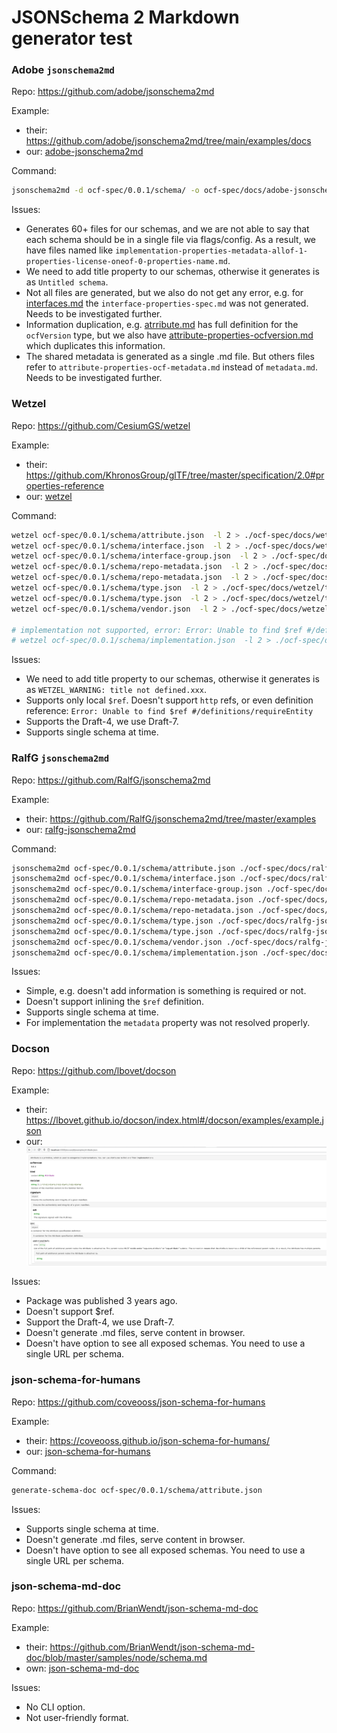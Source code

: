 # JSONSchema 2 Markdown generator test

### Adobe `jsonschema2md`

Repo: https://github.com/adobe/jsonschema2md

Example: 
- their: https://github.com/adobe/jsonschema2md/tree/main/examples/docs
- our: [adobe-jsonschema2md](./adobe-jsonschema2md)

Command:

```bash
jsonschema2md -d ocf-spec/0.0.1/schema/ -o ocf-spec/docs/adobe-jsonschema2md --schema-extension=json --example-format=yaml --skip  typesection -n --schema-out=-
```

Issues:
- Generates 60+ files for our schemas, and we are not able to say that each schema should be in a single file via flags/config. As a result, we have files named like `implementation-properties-metadata-allof-1-properties-license-oneof-0-properties-name.md`.
- We need to add title property to our schemas, otherwise it generates is as `Untitled schema`.
- Not all files are generated, but we also do not get any error, e.g. for [interfaces.md](./adobe-jsonschema2md/interface.md) the `interface-properties-spec.md` was not generated. Needs to be investigated further.
- Information duplication, e.g. [atrribute.md](./adobe-jsonschema2md/attribute.md) has full definition for the `ocfVersion` type, but we also have [attribute-properties-ocfversion.md](./adobe-jsonschema2md/attribute-properties-ocfversion.md) which duplicates this information.
- The shared metadata is generated as a single .md file. But others files refer to `attribute-properties-ocf-metadata.md` instead of `metadata.md`. Needs to be investigated further.  

### Wetzel

Repo: https://github.com/CesiumGS/wetzel

Example:
- their: https://github.com/KhronosGroup/glTF/tree/master/specification/2.0#properties-reference
- our: [wetzel](./wetzel)

Command:

```bash
wetzel ocf-spec/0.0.1/schema/attribute.json  -l 2 > ./ocf-spec/docs/wetzel/attribute.md
wetzel ocf-spec/0.0.1/schema/interface.json  -l 2 > ./ocf-spec/docs/wetzel/interface.md
wetzel ocf-spec/0.0.1/schema/interface-group.json  -l 2 > ./ocf-spec/docs/wetzel/interface-group.md
wetzel ocf-spec/0.0.1/schema/repo-metadata.json  -l 2 > ./ocf-spec/docs/wetzel/repo-metadata.md
wetzel ocf-spec/0.0.1/schema/repo-metadata.json  -l 2 > ./ocf-spec/docs/wetzel/repo-metadata.md
wetzel ocf-spec/0.0.1/schema/type.json  -l 2 > ./ocf-spec/docs/wetzel/type.md
wetzel ocf-spec/0.0.1/schema/type.json  -l 2 > ./ocf-spec/docs/wetzel/type.md
wetzel ocf-spec/0.0.1/schema/vendor.json  -l 2 > ./ocf-spec/docs/wetzel/vendor.md

# implementation not supported, error: Error: Unable to find $ref #/definitions/requireEntity
# wetzel ocf-spec/0.0.1/schema/implementation.json  -l 2 > ./ocf-spec/docs/wetzel/implementation.md
```

Issues:
- We need to add title property to our schemas, otherwise it generates is as `WETZEL_WARNING: title not defined.xxx`.
- Supports only local `$ref`. Doesn't support `http` refs, or even definition reference: `Error: Unable to find $ref #/definitions/requireEntity`
- Supports the Draft-4, we use Draft-7.
- Supports single schema at time.

### RalfG `jsonschema2md`

Repo: https://github.com/RalfG/jsonschema2md

Example: 
- their: https://github.com/RalfG/jsonschema2md/tree/master/examples
- our: [ralfg-jsonschema2md](./ralfg-jsonschema2md) 

Command:

```bash
jsonschema2md ocf-spec/0.0.1/schema/attribute.json ./ocf-spec/docs/ralfg-jsonschema2md/attribute.md
jsonschema2md ocf-spec/0.0.1/schema/interface.json ./ocf-spec/docs/ralfg-jsonschema2md/interface.md
jsonschema2md ocf-spec/0.0.1/schema/interface-group.json ./ocf-spec/docs/ralfg-jsonschema2md/interface-group.md
jsonschema2md ocf-spec/0.0.1/schema/repo-metadata.json ./ocf-spec/docs/ralfg-jsonschema2md/repo-metadata.md
jsonschema2md ocf-spec/0.0.1/schema/repo-metadata.json ./ocf-spec/docs/ralfg-jsonschema2md/repo-metadata.md
jsonschema2md ocf-spec/0.0.1/schema/type.json ./ocf-spec/docs/ralfg-jsonschema2md/type.md
jsonschema2md ocf-spec/0.0.1/schema/type.json ./ocf-spec/docs/ralfg-jsonschema2md/type.md
jsonschema2md ocf-spec/0.0.1/schema/vendor.json ./ocf-spec/docs/ralfg-jsonschema2md/vendor.md
jsonschema2md ocf-spec/0.0.1/schema/implementation.json ./ocf-spec/docs/ralfg-jsonschema2md/implementation.md
```

Issues:
- Simple, e.g. doesn't add information is something is required or not.
- Doesn't support inlining the `$ref` definition.
- Supports single schema at time.
- For implementation the `metadata` property was not resolved properly.

### Docson

Repo: https://github.com/lbovet/docson

Example:
- their: https://lbovet.github.io/docson/index.html#/docson/examples/example.json
- our: ![](./assets/docson.png)

Issues:
- Package was published 3 years ago.
- Doesn't support $ref.
- Support the Draft-4, we use Draft-7.
- Doesn't generate .md files, serve content in browser.
- Doesn't have option to see all exposed schemas. You need to use a single URL per schema.

### json-schema-for-humans

Repo: https://github.com/coveooss/json-schema-for-humans

Example: 
- their: https://coveooss.github.io/json-schema-for-humans/
- our: [json-schema-for-humans](./json-schema-for-humans/schema_doc.html)

Command:

```bash
generate-schema-doc ocf-spec/0.0.1/schema/attribute.json
```

Issues:

- Supports single schema at time.
- Doesn't generate .md files, serve content in browser.
- Doesn't have option to see all exposed schemas. You need to use a single URL per schema.

### json-schema-md-doc

Repo: https://github.com/BrianWendt/json-schema-md-doc

Example: 
- their: https://github.com/BrianWendt/json-schema-md-doc/blob/master/samples/node/schema.md
- own: [json-schema-md-doc](./json-schema-md-doc)

Issues:

- No CLI option.
- Not user-friendly format. 
